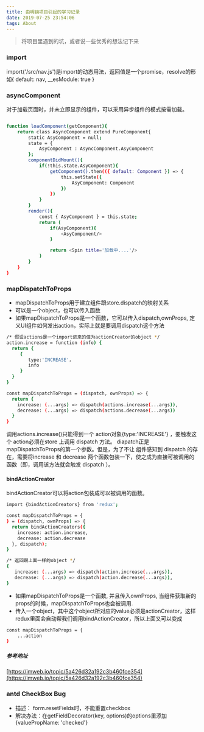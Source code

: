 ```yaml
---
title: 由明镜项目引起的学习记录
date: 2019-07-25 23:54:06
tags: About
---
```


>将项目里遇到的坑，或者说一些优秀的想法记下来

<!--more-->

### import

import('/src/nav.js')是import的动态用法，返回值是一个promise，resolve的形如{ default: nav, __esModule: true }

### asyncComponent

对于加载页面时，并未立即显示的组件，可以采用异步组件的模式按需加载。

```bash

function loadComponent(getComponent){
    return class AsyncComponent extend PureComponent{
        static AsyComponent = null;
        state = {
            AsyComponent : AsyncComponent.AsyComponent
        };
        componentDidMount(){
            if(!this.state.AsyComponent){
                getComponent().then(({ default: Component }) => {
                    this.setState({
                        AsyComponent: Component
                    })
                })
            }
        }
        render(){
            const { AsyComponent } = this.state;
            return (
                if(AsyComponent){
                    <AsyComponent/>
                }

                return <Spin title='加载中....'/>
            )
        }
    }
}


```


### mapDispatchToProps

+ mapDispatchToProps用于建立组件跟store.dispatch的映射关系
+ 可以是一个object，也可以传入函数
+ 如果mapDispatchToProps是一个函数，它可以传入dispatch,ownProps, 定义UI组件如何发出action，实际上就是要调用dispatch这个方法

```bash
/* 假设actions是一个import进来的值为actionCreator的object */
action.increase = function (info) {
  return {
     {
        type:'INCREASE'，
        info
     }
  }
}

const mapDispatchToProps = (dispatch, ownProps) => {
  return {
    increase: (...args) => dispatch(actions.increase(...args)),
    decrease: (...args) => dispatch(actions.decrease(...args))
  }
}
```

调用actions.increase()只能得到一个 action对象{type:'INCREASE'} ，要触发这个 action必须在store 上调用 dispatch 方法。 diapatch正是 mapDispatchToProps的第一个参数。但是，为了不让 组件感知到 dispatch 的存在，需要将increase 和 decrease 两个函数包装一下，使之成为直接可被调用的函数（即，调用该方法就会触发 dispatch ）。

#### bindActionCreator
bindActionCreator可以将action包装成可以被调用的函数。
```bash
import {bindActionCreators} from 'redux';

const mapDispatchToProps = {
} = (dispatch, ownProps) => {
  return bindActionCreators({
    increase: action.increase,
    decrease: action.decrease
  }, dispatch);
}

/* 返回跟上面一样的object */
{
   increase: (...args) => dispatch(action.increase(...args)),
   decrease: (...args) => dispatch(action.decrease(...args)),
}
```

+ 如果mapDispatchToProps是一个函数, 并且传入ownProps, 当组件获取新的props的时候，mapDispatchToProps也会被调用.
+ 传入一个object，其中这个object所对应的value必须是actionCreator，这样redux里面会自动帮我们调用bindActionCreator，所以上面又可以变成

```bash
const mapDispatchToProps = {
    ...action
}
```

##### 参考地址
[https://imweb.io/topic/5a426d32a192c3b460fce354](https://imweb.io/topic/5a426d32a192c3b460fce354)

### antd CheckBox Bug
+ 描述： form.resetFields时，不能重置checkbox
+ 解决办法：在getFieldDecorator(key, options)的options里添加{valuePropName: 'checked'}